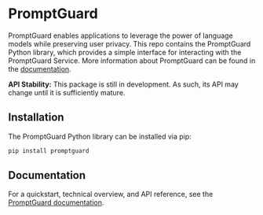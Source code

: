 # PromptGuard
PromptGuard enables applications to leverage the power of language models while preserving user privacy. This repo contains the PromptGuard Python library, which provides a simple interface for interacting with the PromptGuard Service. More information about PromptGuard can be found in the [documentation](https://promptguard.readthedocs.io/).

**API Stability:** This package is still in development. As such, its API may
change until it is sufficiently mature.

## Installation

The PromptGuard Python library can be installed via pip:

```bash
pip install promptguard
```

## Documentation
For a quickstart, technical overview, and API reference, see the [PromptGuard documentation](https://promptguard.readthedocs.io/).
